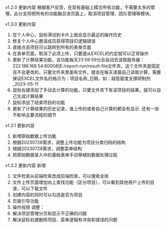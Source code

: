 v1.2.0 更新内容
根据客户反馈，在现有基础上糅合所有功能，不需要太多的管理，此分支将把所有的功能融合进页面上，取消项目管理，团队管理等模块。

v1.3.0 更新内容
1. 在个人中心，鼠标滑动到卡片上就会显示最近的操作历史
2. 修复个人中心邀请成员获得项目ID逻辑错误
3. 直接点击项目可以跳转到所有的表单页面
4. 在表单页面，取消了必须上传，只要遵从EXCEL的约定就可以正常操作
5. 更新了计算结果功能，该功能每天23:59:59分会自动去读取服务器：222.186.169.54:8000的E:/report-run/result-file文件夹，这个文件夹是固定且不会更改的，只要文件夹里面有文件，就会在每天凌晨自己读取计算，需要保证EXCEL文件名的格示为：项目名称_日期，如：超低密度支撑研制剂_2023-05-11
6. 鼠标右键添加了手动去计算的功能，只要文件夹下有该项目的结果，就可以自己生成计算结果
7. 鼠标添加了结束项目的功能
8. 更新了计算结果的历史记录，谁上传的或者自己计算的都会有显示. 还有一些不影响主要流程的细节

v1.3.1 更新内容
1. 新增原始数据上传功能
2. 根据20230728需求，调整上传功能为项目分类归档的结构
3. 根据20230728需求，调整菜单结构
4. 把原始数据录入中的基础表单手动移植到数据处理过程

v1.3.2 更新内容
新增
1. 文件检索从前端检索改成后端检索，可以搜索全局
2. 文件上传页面增加向上查找功能（区分项目），可以看到其他用户上传的目录，可以下载文件
3. 创建内容的同时可以勾选是否为项目
4. 页面引导功能
5. 操作视频
调整：
1. 解决项目管理分页和显示不正确的问题
2. 解决鼠标右键删除项目、菜单逻辑有冲突和错误的问题
